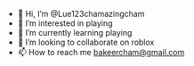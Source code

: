 - 👋 Hi, I’m @Lue123chamazingcham
- 👀 I’m interested in playing 
- 🌱 I’m currently learning playing 
- 💞️ I’m looking to collaborate on roblox
- 📫 How to reach me bakeercham@gmail.com 

<!---
Lue123chamazingcham/Lue123chamazingcham is a ✨ special ✨ repository because its `README.md` (this file) appears on your GitHub profile.
You can click the Preview link to take a look at your changes.
--->
